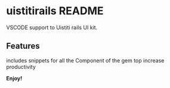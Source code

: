 # uistitirails README

VSCODE support to Uistiti rails UI kit.

## Features

includes snippets for all the Component of the gem top increase productivity

**Enjoy!**

